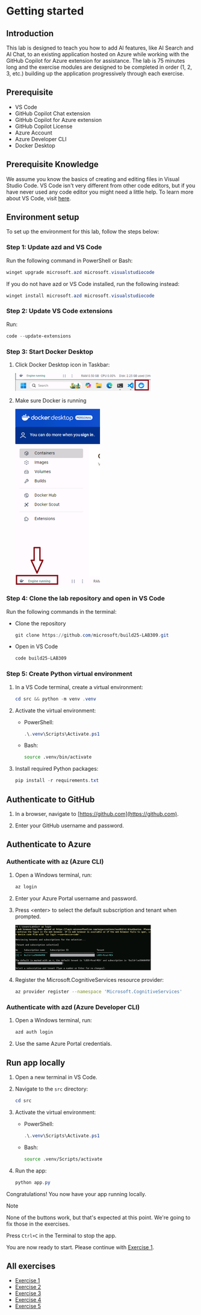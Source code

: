 # Getting started

## Introduction
This lab is designed to teach you how to add AI features, like AI Search and AI Chat, to an existing application hosted on Azure while working with the GitHub Copilot for Azure extension for assistance. The lab is 75 minutes long and the exercise modules are designed to be completed in order (1, 2, 3, etc.) building up the application progressively through each exercise.

## Prerequisite
- VS Code
- GitHub Copilot Chat extension
- GitHub Copilot for Azure extension
- GitHub Copilot License
- Azure Account
- Azure Developer CLI
- Docker Desktop

## Prerequisite Knowledge 
We assume you know the basics of creating and editing files in Visual Studio Code. VS Code isn't very different from other code editors, but if you have never used any code editor you might need a little help. To learn more about VS Code, visit [here](https://code.visualstudio.com/docs).

## Environment setup
To set up the environment for this lab, follow the steps below:

  ### Step 1: Update azd and VS Code
  Run the following command in PowerShell or Bash:

  ```powershell
  winget upgrade microsoft.azd microsoft.visualstudiocode
  ```

  If you do not have azd or VS Code installed, run the following instead:
  ```powershell
  winget install microsoft.azd microsoft.visualstudiocode
  ```

  ### Step 2: Update VS Code extensions
  Run:

  ```powershell
  code --update-extensions
  ```

  ### Step 3: Start Docker Desktop
  1. Click Docker Desktop icon in Taskbar:

      <img src="..\img\docker-taskbar.png" alt="Docker in Taskbar" style="max-width: 75%; height: auto;">

  2. Make sure Docker is running

      <img src="..\img\docker-running.png" alt="Docker running" style="max-width: 75%; height: auto;">

  ### Step 4: Clone the lab repository and open in VS Code
  Run the following commands in the terminal:

  * Clone the repository
      ```powershell
      git clone https://github.com/microsoft/build25-LAB309.git
      ```

  * Open in VS Code
      ```powershell
      code build25-LAB309
      ```

  ### Step 5: Create Python virtual environment
  1. In a VS Code terminal, create a virtual environment:

     ```powershell
     cd src && python -m venv .venv
     ```

  2. Activate the virtual environment:

     - PowerShell:
       ```powershell
       .\.venv\Scripts\Activate.ps1
       ```
     - Bash:
       ```bash
       source .venv/bin/activate
       ```

  3. Install required Python packages:

     ```powershell
     pip install -r requirements.txt
     ```
</details>

## Authenticate to GitHub

1. In a browser, navigate to [https://github.com](https://github.com).

2. Enter your GitHub username and password. 

## Authenticate to Azure

### Authenticate with az (Azure CLI)
1. Open a Windows terminal, run:

    ```bash
    az login
    ```

2. Enter your Azure Portal username and password.

3. Press \<enter> to select the default subscription and tenant when prompted.

    <img src="..\img\az-login-confirm.png" alt="az login confirm subscription" style="max-width: 75%; height: auto;">

4. Register the Microsoft.CognitiveServices resource provider:

    ```bash
    az provider register --namespace 'Microsoft.CognitiveServices'
    ```

### Authenticate with azd (Azure Developer CLI)
1. Open a Windows terminal, run:

    ```bash
    azd auth login
    ```
2. Use the same Azure Portal credentials.

## Run app locally
  1. Open a new terminal in VS Code.
  2. Navigate to the `src` directory:

     ```powershell
     cd src
     ```
  3. Activate the virtual environment:

     - PowerShell:
       ```powershell
       .\.venv\Scripts\Activate.ps1
       ```
     - Bash:
       ```bash
       source .venv/Scripts/activate
       ```
  4. Run the app:

      ```powershell
      python app.py
      ```

  Congratulations! You now have your app running locally.

  > [!NOTE]
  > None of the buttons work, but that's expected at this point. We're going to fix those in the exercises.

  Press `Ctrl+C` in the Terminal to stop the app.

You are now ready to start. Please continue with [Exercise 1](/Lab-Instructions/1.exercise-deploy-app.md).

## All exercises

- [Exercise 1](/Lab-Instructions/1.exercise-deploy-app.md)
- [Exercise 2](/Lab-Instructions/2.exercise-ai-search.md)
- [Exercise 3](/Lab-Instructions/3.exercise-ai-chat.md)
- [Exercise 4](/Lab-Instructions/4.exercise-monitoring-and-storage-management.md)
- [Exercise 5](/Lab-Instructions/5.exercise-cost-management.md)
